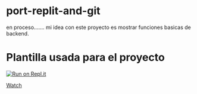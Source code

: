 # port-replit-and-git
en proceso.......
mi idea con este proyecto es mostrar funciones basicas de backend.

# Plantilla usada para el proyecto
[![Run on Repl.it](https://repl.it/badge/github/freeCodeCamp/boilerplate-npm)](https://repl.it/github/freeCodeCamp/boilerplate-npm)
<!-- Place this tag where you want the button to render. -->
<a class="github-button" href="https://github.com/ntkme/github-buttons/subscription" data-icon="octicon-eye" aria-label="Watch ntkme/github-buttons on GitHub">Watch</a>
<!-- Place this tag in your head or just before your close body tag. -->
<script async defer src="https://buttons.github.io/buttons.js"></script>
